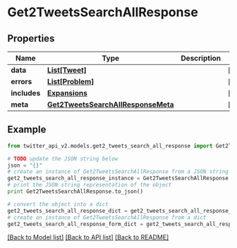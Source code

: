 # Get2TweetsSearchAllResponse


## Properties
Name | Type | Description | Notes
------------ | ------------- | ------------- | -------------
**data** | [**List[Tweet]**](Tweet.md) |  | [optional] 
**errors** | [**List[Problem]**](Problem.md) |  | [optional] 
**includes** | [**Expansions**](Expansions.md) |  | [optional] 
**meta** | [**Get2TweetsSearchAllResponseMeta**](Get2TweetsSearchAllResponseMeta.md) |  | [optional] 

## Example

```python
from twitter_api_v2.models.get2_tweets_search_all_response import Get2TweetsSearchAllResponse

# TODO update the JSON string below
json = "{}"
# create an instance of Get2TweetsSearchAllResponse from a JSON string
get2_tweets_search_all_response_instance = Get2TweetsSearchAllResponse.from_json(json)
# print the JSON string representation of the object
print Get2TweetsSearchAllResponse.to_json()

# convert the object into a dict
get2_tweets_search_all_response_dict = get2_tweets_search_all_response_instance.to_dict()
# create an instance of Get2TweetsSearchAllResponse from a dict
get2_tweets_search_all_response_form_dict = get2_tweets_search_all_response.from_dict(get2_tweets_search_all_response_dict)
```
[[Back to Model list]](../README.md#documentation-for-models) [[Back to API list]](../README.md#documentation-for-api-endpoints) [[Back to README]](../README.md)



